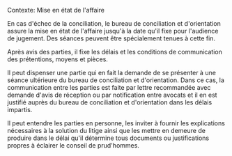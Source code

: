 Contexte: Mise en état de l'affaire

En cas d'échec de la conciliation, le bureau de conciliation et d'orientation assure la mise en état de l'affaire jusqu'à la date qu'il fixe pour l'audience de jugement. Des séances peuvent être spécialement tenues à cette fin.

Après avis des parties, il fixe les délais et les conditions de communication des prétentions, moyens et pièces.

Il peut dispenser une partie qui en fait la demande de se présenter à une séance ultérieure du bureau de conciliation et d'orientation. Dans ce cas, la communication entre les parties est faite par lettre recommandée avec demande d'avis de réception ou par notification entre avocats et il en est justifié auprès du bureau de conciliation et d'orientation dans les délais impartis.

Il peut entendre les parties en personne, les inviter à fournir les explications nécessaires à la solution du litige ainsi que les mettre en demeure de produire dans le délai qu'il détermine tous documents ou justifications propres à éclairer le conseil de prud'hommes.